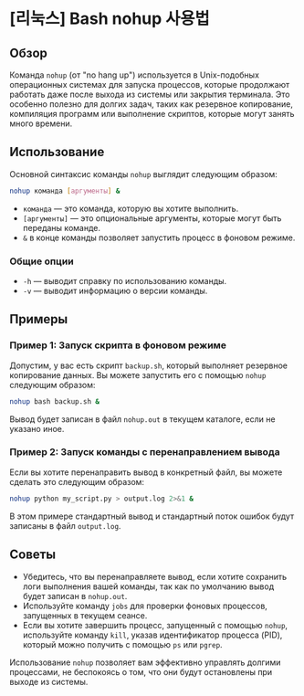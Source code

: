 # [리눅스] Bash nohup 사용법

## Обзор
Команда `nohup` (от "no hang up") используется в Unix-подобных операционных системах для запуска процессов, которые продолжают работать даже после выхода из системы или закрытия терминала. Это особенно полезно для долгих задач, таких как резервное копирование, компиляция программ или выполнение скриптов, которые могут занять много времени.

## Использование
Основной синтаксис команды `nohup` выглядит следующим образом:

```bash
nohup команда [аргументы] &
```

- `команда` — это команда, которую вы хотите выполнить.
- `[аргументы]` — это опциональные аргументы, которые могут быть переданы команде.
- `&` в конце команды позволяет запустить процесс в фоновом режиме.

### Общие опции
- `-h` — выводит справку по использованию команды.
- `-v` — выводит информацию о версии команды.

## Примеры
### Пример 1: Запуск скрипта в фоновом режиме
Допустим, у вас есть скрипт `backup.sh`, который выполняет резервное копирование данных. Вы можете запустить его с помощью `nohup` следующим образом:

```bash
nohup bash backup.sh &
```

Вывод будет записан в файл `nohup.out` в текущем каталоге, если не указано иное.

### Пример 2: Запуск команды с перенаправлением вывода
Если вы хотите перенаправить вывод в конкретный файл, вы можете сделать это следующим образом:

```bash
nohup python my_script.py > output.log 2>&1 &
```

В этом примере стандартный вывод и стандартный поток ошибок будут записаны в файл `output.log`.

## Советы
- Убедитесь, что вы перенаправляете вывод, если хотите сохранить логи выполнения вашей команды, так как по умолчанию вывод будет записан в `nohup.out`.
- Используйте команду `jobs` для проверки фоновых процессов, запущенных в текущем сеансе.
- Если вы хотите завершить процесс, запущенный с помощью `nohup`, используйте команду `kill`, указав идентификатор процесса (PID), который можно получить с помощью `ps` или `pgrep`.

Использование `nohup` позволяет вам эффективно управлять долгими процессами, не беспокоясь о том, что они будут остановлены при выходе из системы.